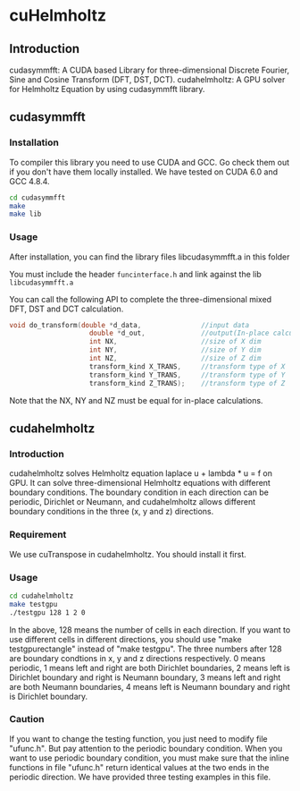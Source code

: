 # cuHelmholtz
## Introduction
cudasymmfft: A CUDA based Library for three-dimensional Discrete Fourier, Sine and Cosine Transform (DFT, DST, DCT).
cudahelmholtz: A GPU solver for Helmholtz Equation by using cudasymmfft library.


## cudasymmfft
### Installation
To compiler this library you need to use CUDA and GCC. Go check them out if you don't have them locally installed. We have tested on CUDA 6.0 and GCC 4.8.4.

```bash
cd cudasymmfft 
make 
make lib
```

### Usage
After installation, you can find the library files libcudasymmfft.a in this folder

You must include the header ```funcinterface.h``` and link against the lib ```libcudasymmfft.a```

You can call the following API to complete the three-dimensional mixed DFT, DST and DCT calculation.
```cpp
void do_transform(double *d_data,               //input data
                    double *d_out,              //output(In-place calculation when equal to input data)
                    int NX,                     //size of X dim
                    int NY,                     //size of Y dim
                    int NZ,                     //size of Z dim
                    transform_kind X_TRANS,     //transform type of X
                    transform_kind Y_TRANS,     //transform type of Y
                    transform_kind Z_TRANS);    //transform type of Z
```

Note that the NX, NY and NZ must be equal for in-place calculations.

## cudahelmholtz
### Introduction
cudahelmholtz solves Helmholtz equation laplace u + lambda * u = f on GPU. It can solve three-dimensional Helmholtz equations with different boundary conditions. The boundary condition in each direction can be periodic, Dirichlet or Neumann, and cudahelmholtz allows different boundary conditions in the three (x, y and z) directions.


### Requirement
We use cuTranspose in cudahelmholtz. You should install it first.

### Usage
```bash
cd cudahelmholtz 
make testgpu
./testgpu 128 1 2 0 
```
In the above, 128 means the number of cells in each direction. If you want to use different cells in different directions, you should use "make testgpurectangle" instead of "make testgpu". The three numbers after 128 are boundary condtions in x, y and z directions respectively. 0 means periodic, 1 means left and right are both Dirichlet boundaries, 2 means left is Dirichlet boundary and right is Neumann boundary, 3 means left and right are both Neumann boundaries, 4 means left is Neumann boundary and right is Dirichlet boundary. 

### Caution
If you want to change the testing function, you just need to modify file "ufunc.h". But pay attention to the periodic boundary condition. When you want to use periodic boundary condition, you must make sure that the inline functions in file "ufunc.h" return identical values at the two ends in the periodic direction. We have provided three testing examples in this file.
